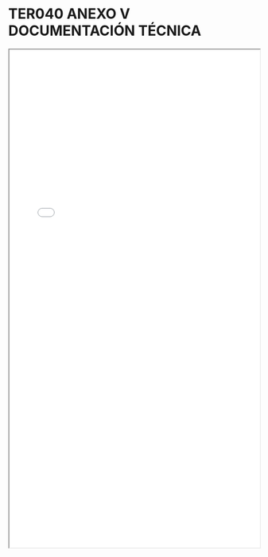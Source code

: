 # TER040 ANEXO V DOCUMENTACIÓN TÉCNICA

<iframe src="../TER040 ANEXO V DOCUMENTACIÓN TÉCNICA.pdf" width="100%" height="1000px"></iframe>
